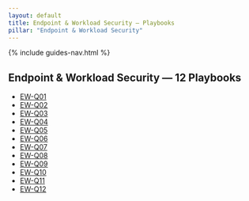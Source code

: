 ```yaml
---
layout: default
title: Endpoint & Workload Security — Playbooks
pillar: "Endpoint & Workload Security"
---
```


{% include guides-nav.html %}

## Endpoint & Workload Security — 12 Playbooks

<ul class="playbook-list">
  <li><a href="{{ '/guides/endpoint-workload/ew-q01' | relative_url }}">EW-Q01</a></li>
  <li><a href="{{ '/guides/endpoint-workload/ew-q02' | relative_url }}">EW-Q02</a></li>
  <li><a href="{{ '/guides/endpoint-workload/ew-q03' | relative_url }}">EW-Q03</a></li>
  <li><a href="{{ '/guides/endpoint-workload/ew-q04' | relative_url }}">EW-Q04</a></li>
  <li><a href="{{ '/guides/endpoint-workload/ew-q05' | relative_url }}">EW-Q05</a></li>
  <li><a href="{{ '/guides/endpoint-workload/ew-q06' | relative_url }}">EW-Q06</a></li>
  <li><a href="{{ '/guides/endpoint-workload/ew-q07' | relative_url }}">EW-Q07</a></li>
  <li><a href="{{ '/guides/endpoint-workload/ew-q08' | relative_url }}">EW-Q08</a></li>
  <li><a href="{{ '/guides/endpoint-workload/ew-q09' | relative_url }}">EW-Q09</a></li>
  <li><a href="{{ '/guides/endpoint-workload/ew-q10' | relative_url }}">EW-Q10</a></li>
  <li><a href="{{ '/guides/endpoint-workload/ew-q11' | relative_url }}">EW-Q11</a></li>
  <li><a href="{{ '/guides/endpoint-workload/ew-q12' | relative_url }}">EW-Q12</a></li>
</ul>
